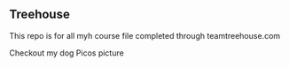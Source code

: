 ## Treehouse

This repo is for all myh course file completed through teamtreehouse.com

Checkout my dog Picos picture